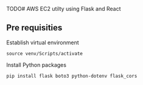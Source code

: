 TODO# AWS EC2 utilty using Flask and React
## Pre requisities
Establish virtual environment
```
source venv/Scripts/activate
```
Install Python  packages
```
pip install flask boto3 python-dotenv flask_cors 
```